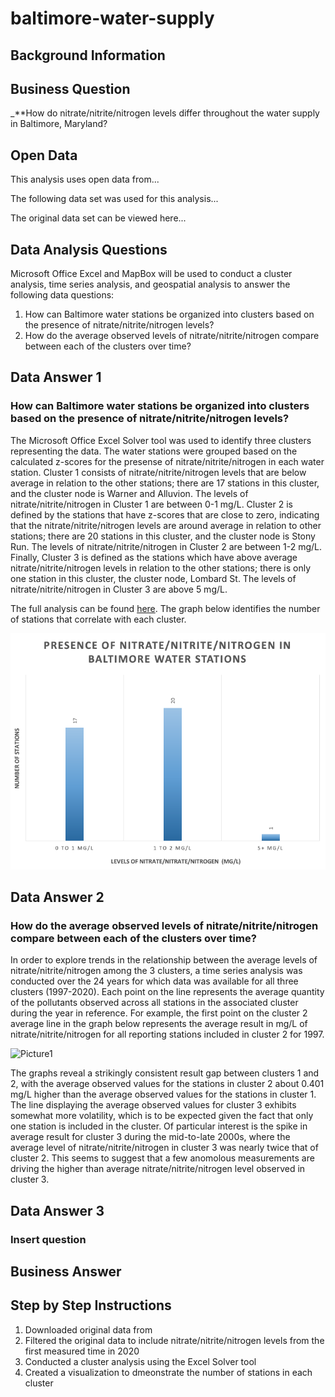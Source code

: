 # baltimore-water-supply


## Background Information



## Business Question

_**How do nitrate/nitrite/nitrogen levels differ throughout the water supply in Baltimore, Maryland?

## Open Data
This analysis uses open data from...

The following data set was used for this analysis...

The original data set can be viewed here...

## Data Analysis Questions
Microsoft Office Excel and MapBox will be used to conduct a cluster analysis, time series analysis, and geospatial analysis to answer the following data questions:
1. How can Baltimore water stations be organized into clusters based on the presence of nitrate/nitrite/nitrogen levels?
2. How do the average observed levels of nitrate/nitrite/nitrogen compare between each of the clusters over time?


## Data Answer 1
### How can Baltimore water stations be organized into clusters based on the presence of nitrate/nitrite/nitrogen levels?

The Microsoft Office Excel Solver tool was used to identify three clusters representing the data. The water stations were grouped based on the calculated z-scores for the presense of nitrate/nitrite/nitrogen in each water station. Cluster 1 consists of nitrate/nitrite/nitrogen levels that are below average in relation to the other stations; there are 17 stations in this cluster, and the cluster node is Warner and Alluvion. The levels of nitrate/nitrite/nitrogen in Cluster 1 are between 0-1 mg/L. Cluster 2 is defined by the stations that have z-scores that are close to zero, indicating that the nitrate/nitrite/nitrogen levels are around average in relation to other stations; there are 20 stations in this cluster, and the cluster node is Stony Run. The levels of nitrate/nitrite/nitrogen in Cluster 2 are between 1-2 mg/L. Finally, Cluster 3 is defined as the stations which have above average nitrate/nitrite/nitrogen levels in relation to the other stations; there is only one station in this cluster, the cluster node, Lombard St. The levels of nitrate/nitrite/nitrogen in Cluster 3 are above 5 mg/L. 

The full analysis can be found [here](https://github.com/cshah13/baltimore-water-supply/blob/main/Cluster%20Analysis%20.xlsx). The graph below identifies the number of stations that correlate with each cluster.

![alttext](https://github.com/cshah13/baltimore-water-supply/blob/main/Cluster%20Graph.png)

## Data Answer 2
### How do the average observed levels of nitrate/nitrite/nitrogen compare between each of the clusters over time?

In order to explore trends in the relationship between the average levels of nitrate/nitrite/nitrogen among the 3 clusters, a time series analysis was conducted over the 24 years for which data was available for all three clusters (1997-2020). Each point on the line represents the average quantity of the pollutants observed across all stations in the associated cluster during the year in reference. For example, the first point on the cluster 2 average line in the graph below represents the average result in mg/L of nitrate/nitrite/nitrogen for all reporting stations included in cluster 2 for 1997. 

![Picture1](https://user-images.githubusercontent.com/78438582/112257789-c02bff00-8c3b-11eb-863a-416c1375b4de.png)

The graphs reveal a strikingly consistent result gap between clusters 1 and 2, with the average observed values for the stations in cluster 2 about 0.401 mg/L higher than the average observed values for the stations in cluster 1. The line displaying the average observed values for cluster 3 exhibits somewhat more volatility, which is to be expected given the fact that only one station is included in the cluster. Of particular interest is the spike in average result for cluster 3 during the mid-to-late 2000s, where the average level of nitrate/nitrite/nitrogen in cluster 3 was nearly twice that of cluster 2. This seems to suggest that a few anomolous measurements are driving the higher than average nitrate/nitrite/nitrogen level observed in cluster 3.

## Data Answer 3
### Insert question


## Business Answer


## Step by Step Instructions
1. Downloaded original data from
2. Filtered the original data to include nitrate/nitrite/nitrogen levels from the first measured time in 2020
3. Conducted a cluster analysis using the Excel Solver tool 
4. Created a visualization to dmeonstrate the number of stations in each cluster



